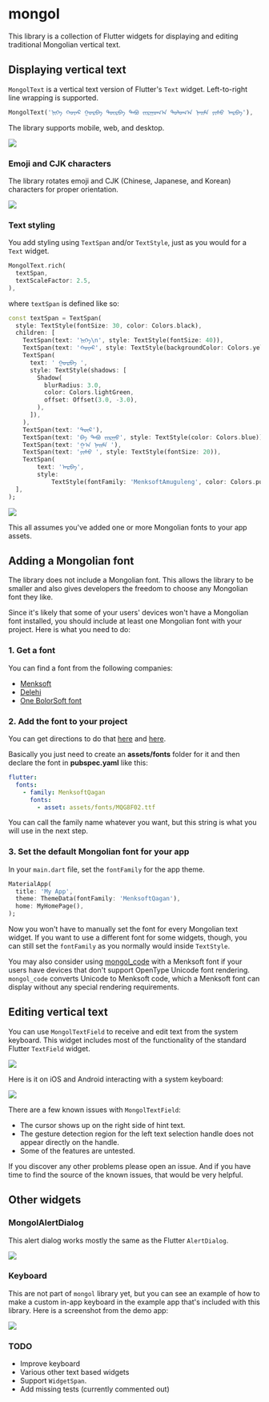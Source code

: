 # mongol

This library is a collection of Flutter widgets for displaying and editing traditional Mongolian vertical text.

## Displaying vertical text

`MongolText` is a vertical text version of Flutter's `Text` widget. Left-to-right line wrapping is supported. 

```dart
MongolText('ᠨᠢᠭᠡ ᠬᠣᠶᠠᠷ ᠭᠤᠷᠪᠠ ᠳᠦᠷᠪᠡ ᠲᠠᠪᠤ ᠵᠢᠷᠭᠤᠭ᠎ᠠ ᠳᠣᠯᠣᠭ᠎ᠠ ᠨᠠᠢᠮᠠ ᠶᠢᠰᠦ ᠠᠷᠪᠠ'),
```

The library supports mobile, web, and desktop.

![](https://github.com/suragch/mongol/blob/master/example/supplemental/mongol_text.gif)

### Emoji and CJK characters

The library rotates emoji and CJK (Chinese, Japanese, and Korean) characters for proper orientation.

![](https://github.com/suragch/mongol/blob/master/example/supplemental/emoji_cjk.png)

### Text styling

You add styling using `TextSpan` and/or `TextStyle`, just as you would for a `Text` widget.

```dart
MongolText.rich(
  textSpan,
  textScaleFactor: 2.5,
),
```

where `textSpan` is defined like so:

```dart
const textSpan = TextSpan(
  style: TextStyle(fontSize: 30, color: Colors.black),
  children: [
    TextSpan(text: 'ᠨᠢᠭᠡ\n', style: TextStyle(fontSize: 40)),
    TextSpan(text: 'ᠬᠣᠶᠠᠷ', style: TextStyle(backgroundColor: Colors.yellow)),
    TextSpan(
      text: ' ᠭᠤᠷᠪᠠ ',
      style: TextStyle(shadows: [
        Shadow(
          blurRadius: 3.0,
          color: Colors.lightGreen,
          offset: Offset(3.0, -3.0),
        ),
      ]),
    ),
    TextSpan(text: 'ᠳᠦᠷ'),
    TextSpan(text: 'ᠪᠡ ᠲᠠᠪᠤ ᠵᠢᠷᠭᠤ', style: TextStyle(color: Colors.blue)),
    TextSpan(text: 'ᠭ᠎ᠠ ᠨᠠᠢᠮᠠ '),
    TextSpan(text: 'ᠶᠢᠰᠦ ', style: TextStyle(fontSize: 20)),
    TextSpan(
        text: 'ᠠᠷᠪᠠ',
        style:
            TextStyle(fontFamily: 'MenksoftAmuguleng', color: Colors.purple)),
  ],
);
```

![](https://github.com/suragch/mongol/blob/master/example/supplemental/mongol_rich_text.png)

This all assumes you've added one or more Mongolian fonts to your app assets.

## Adding a Mongolian font

The library does not include a Mongolian font. This allows the library to be smaller and also gives developers the freedom to choose any Mongolian font they like.

Since it's likely that some of your users' devices won't have a Mongolian font installed, you should include at least one Mongolian font with your project. Here is what you need to do:

### 1. Get a font

You can find a font from the following companies:

- [Menksoft](http://www.menksoft.com/site/alias__menkcms/2805/Default.aspx)
- [Delehi](http://www.delehi.com/cn/2693.html)
- [One BolorSoft font](https://www.mngl.net/downloads/fonts/MongolianScript.ttf)

### 2. Add the font to your project

You can get directions to do that [here](https://medium.com/@suragch/how-to-use-a-custom-font-in-a-flutter-app-911763c162f5) and [here](https://flutter.dev/docs/cookbook/design/fonts). 

Basically you just need to create an **assets/fonts** folder for it and then declare the font in **pubspec.yaml** like this:

```yaml
flutter:
  fonts:
    - family: MenksoftQagan
      fonts:
        - asset: assets/fonts/MQG8F02.ttf
```

You can call the family name whatever you want, but this string is what you will use in the next step.

### 3. Set the default Mongolian font for your app

In your `main.dart` file, set the `fontFamily` for the app theme.

```dart
MaterialApp(
  title: 'My App',
  theme: ThemeData(fontFamily: 'MenksoftQagan'),
  home: MyHomePage(),
);
```

Now you won't have to manually set the font for every Mongolian text widget. If you want to use a different font for some widgets, though, you can still set the `fontFamily` as you normally would inside `TextStyle`.

You may also consider using [mongol_code](https://pub.dev/packages/mongol_code) with a Menksoft font if your users have devices that don't support OpenType Unicode font rendering. `mongol_code` converts Unicode to Menksoft code, which a Menksoft font can display without any special rendering requirements.

## Editing vertical text

You can use `MongolTextField` to receive and edit text from the system keyboard. This widget includes most of the functionality of the standard Flutter `TextField` widget.

![](https://github.com/suragch/mongol/blob/master/example/supplemental/mongol_text_field.gif)

Here is it on iOS and Android interacting with a system keyboard:

![](https://github.com/suragch/mongol/blob/master/example/supplemental/mongol_text_field_large.gif)

There are a few known issues with `MongolTextField`:

- The cursor shows up on the right side of hint text.
- The gesture detection region for the left text selection handle does not appear directly on the handle.
- Some of the features are untested.
  
If you discover any other problems please open an issue. And if you have time to find the source of the known issues, that would be very helpful.

## Other widgets

### MongolAlertDialog

This alert dialog works mostly the same as the Flutter `AlertDialog`.

![](https://github.com/suragch/mongol/blob/master/example/supplemental/mongol_alert_dialog.png)

### Keyboard

This are not part of `mongol` library yet, but you can see an example of how to make a custom in-app keyboard in the example app that's included with this library. Here is a screenshot from the demo app:

![](https://github.com/suragch/mongol/blob/master/example/supplemental/keyboard.png)

### TODO

- Improve keyboard
- Various other text based widgets
- Support `WidgetSpan`.
- Add missing tests (currently commented out)